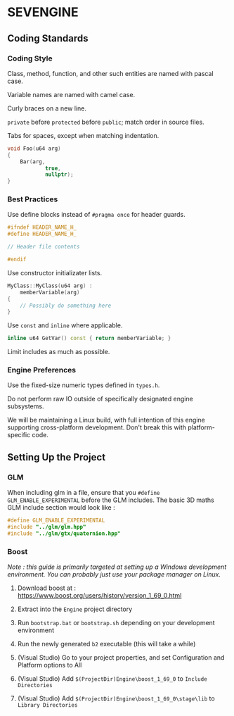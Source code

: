 # SEVENGINE

## Coding Standards

### Coding Style

Class, method, function, and other such entities are named with pascal case.

Variable names are named with camel case.

Curly braces on a new line.

`private` before `protected` before `public`; match order in source files.

Tabs for spaces, except when matching indentation.

```cpp
void Foo(u64 arg)
{
	Bar(arg,
            true,
            nullptr);
}
```

### Best Practices

Use define blocks instead of `#pragma once` for header guards.

```cpp
#ifndef HEADER_NAME_H_
#define HEADER_NAME_H_

// Header file contents

#endif
```

Use constructor initializater lists.

```cpp
MyClass::MyClass(u64 arg) :
	memberVariable(arg)
{
	// Possibly do something here
}
```

Use `const` and `inline` where applicable.

```cpp
inline u64 GetVar() const { return memberVariable; }
```

Limit includes as much as possible.

### Engine Preferences

Use the fixed-size numeric types defined in `types.h`.

Do not perform raw IO outside of specifically designated engine subsystems.

We will be maintaining a Linux build, with full intention of this engine supporting cross-platform development. Don't break this with platform-specific code.

## Setting Up the Project

### GLM

When including glm in a file, ensure that you `#define GLM_ENABLE_EXPERIMENTAL` before the GLM includes. The basic 3D maths GLM include section would look like :

```cpp
#define GLM_ENABLE_EXPERIMENTAL
#include "../glm/glm.hpp"
#include "../glm/gtx/quaternion.hpp"
```

### Boost

_Note : this guide is primarily targeted at setting up a Windows development environment. You can probably just use your package manager on Linux._

1. Download boost at : https://www.boost.org/users/history/version_1_69_0.html

2. Extract into the `Engine` project directory

3. Run `bootstrap.bat` or `bootstrap.sh` depending on your development environment

4. Run the newly generated `b2` executable (this will take a while)

5. (Visual Studio) Go to your project properties, and set Configuration and Platform options to All

6. (Visual Studio) Add `$(ProjectDir)Engine\boost_1_69_0` to `Include Directories`

7. (Visual Studio) Add `$(ProjectDir)Engine\boost_1_69_0\stage\lib` to `Library Directories`